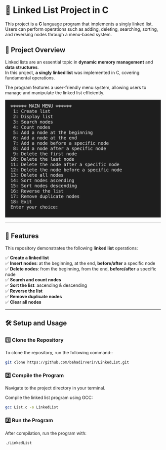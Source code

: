 # **🔷 Linked List Project in C**

This project is a **C** language program that implements a singly linked list.  
Users can perform operations such as adding, deleting, searching, sorting, and reversing nodes through a menu-based system.

## 🚀 **Project Overview**

Linked lists are an essential topic in **dynamic memory management** and **data structures**.  
In this project, **a singly linked list** was implemented in C, covering fundamental operations.

The program features a user-friendly menu system, allowing users to manage and manipulate the linked list efficiently.

![Açıklama](https://github.com/bahadirverir/Assets/blob/main/Ekran%20Resmi%202025-09-28%2019.57.39.png)

---

## 📌 **Features**

This repository demonstrates the following **linked list** operations:

✅ **Create a linked list**  
✅ **Insert nodes**: at the beginning, at the end, **before/after** a specific node   
✅ **Delete nodes**: from the beginning, from the end, **before/after** a specific node  
✅ **Search and count nodes**  
✅ **Sort the list**: ascending & descending  
✅ **Reverse the list**  
✅ **Remove duplicate nodes**  
✅ **Clear all nodes**  

---

## 🛠 **Setup and Usage**

### **1️⃣ Clone the Repository**
To clone the repository, run the following command::
```bash
git clone https://github.com/bahadirverir/LinkedList.git
```
### **2️⃣ Compile the Program**
Navigate to the project directory in your terminal.

Compile the linked list program using GCC:
```bash
gcc List.c -o LinkedList
```
### **3️⃣ Run the Program**
After compilation, run the program with:
```bash
./LinkedList
```
